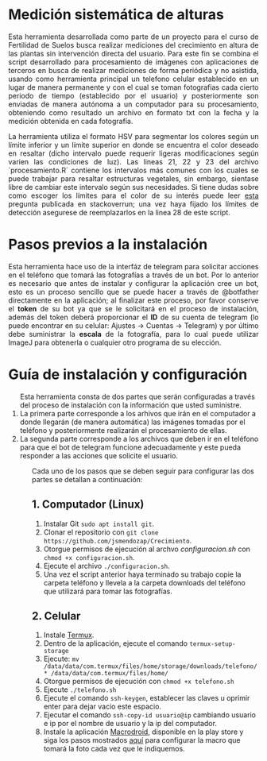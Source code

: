 # Medición sistemática de alturas

<p align="justify">Esta herramienta desarrollada como parte de un proyecto para el curso de Fertilidad de Suelos busca realizar mediciones del crecimiento en altura de las plantas sin intervención directa del usuario. Para este fin se combina el script desarrollado para procesamiento de imágenes con aplicaciones de terceros en busca de realizar mediciones de forma periódica y no asistida, usando como herramienta principal un telefono celular establecido en un lugar de manera permanente y con el cual se toman fotografias cada cierto periodo de tiempo (establecido por el usuario) y posteriormente son enviadas de manera autónoma a un computador para su procesamiento, obteniendo como resultado un archivo en formato txt con la fecha y la medición obtenida en cada fotografía.</p>

<p align="justify">La herramienta utiliza el formato HSV para segmentar los colores según un límite inferior y un límite superior en donde se encuentra el color deseado en resaltar (dicho intervalo puede requerir ligeras modificaciones según varien las condiciones de luz). Las lineas 21, 22 y 23 del archivo `procesamiento.R` contiene los intervalos más comunes con los cuales se puede trabajar para resaltar estructuras vegetales, sin embargo, sientase libre de cambiar este intervalo según sus necesidades. Si tiene dudas sobre como escoger los límites para el color de su interés puede leer <a href = "https://stackoverrun.com/es/q/2906350">esta</a> pregunta publicada en stackoverrun; una vez haya fijado los límites de detección asegurese de reemplazarlos en la linea 28 de este script.</p>

# Pasos previos a la instalación

<p align="justify">Esta herramienta hace uso de la interfáz de telegram para solicitar acciones en el teléfono que tomará las fotografías a través de un bot. Por lo anterior es necesario que antes de instalar y configurar la aplicación cree un bot, esto es un proceso sencillo que se puede hacer a través de @botfather directamente en la aplicación; al finalizar este proceso, por favor conserve el <b>token</b> de su bot ya que se le solicitará en el proceso de instalación, además del token deberá proporcionar el <b>ID</b> de su cuenta de telegram (lo puede encontrar en su celular: Ajustes -> Cuentas -> Telegram) y por último debe suministrar la <b>escala</b> de la fotografía, para lo cual puede utilizar ImageJ para obtenerla o cualquier otro programa de su elección.</p>

# Guía de instalación y configuración

<ol>Esta herramienta consta de dos partes que serán configuradas a través del proceso de instalación con la información que usted suministre.
  <li>La primera parte corresponde a los arhivos que irán en el computador a donde llegarán (de manera automática) las imágenes tomadas por el teléfono  y posteriormente realizarán el procesamiento de ellas.</li>
  <li>La segunda parte corresponde a los archivos que deben ir en el teléfono para que el bot de telegram funcione adecuadamente y este pueda responder a las acciones que solicite el usuario.</li>
 <ol>

Cada uno de los pasos que se deben seguir para configurar las dos partes se detallan a continuación:

## 1. Computador (Linux)

1. Instalar Git `sudo apt install git`.
2. Clonar el repositorio  con `git clone https://github.com/jsmendozap/Crecimiento`.
3. Otorgue permisos de ejecución al archvo *configuracion.sh* con `chmod +x configuracion.sh`.
4. Ejecute el archivo `./configuracion.sh`.
5. Una vez el script anterior haya terminado su trabajo copie la carpeta teléfono y llevela a la carpeta downloads del teléfono que utilizará para tomar las fotografías.

## 2. Celular

1. Instale [Termux](https://play.google.com/store/apps/details?id=com.termux&hl=es_CO&gl=US).
2. Dentro de la aplicación, ejecute el comando `termux-setup-storage`
3. Ejecute: `mv /data/data/com.termux/files/home/storage/downloads/telefono/* /data/data/com.termux/files/home/`
4. Otorgue permisos de ejecución con `chmod +x telefono.sh`
5. Ejecute `./telefono.sh`
6. Ejecute el comando `ssh-keygen`, establecer las claves u oprimir enter para dejar vacio este espacio.
7. Ejecutar el comando `ssh-copy-id usuario@ip` cambiando usuario e ip por el nombre de usuario y la ip del computador.
8. Instale la aplicación [Macrodroid](https://play.google.com/store/apps/details?id=com.arlosoft.macrodroid&hl=es_CO&gl=US), disponible en la play store y siga los pasos mostrados [aquí](https://github.com/jsmendozap/Crecimiento/blob/main/Configuraci%C3%B3n%20Macrodroid.gif) para configurar la macro que tomará la foto cada vez que le indiquemos.
